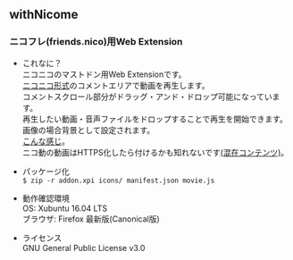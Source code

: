 ## withNicome  

### ニコフレ(friends.nico)用Web Extension  


* これなに？  
ニコニコのマストドン用Web Extensionです。  
[ニコニコ形式](https://friends.nico/nicomment)のコメントエリアで動画を再生します。  
コメントスクロール部分がドラッグ・アンド・ドロップ可能になっています。  
再生したい動画・音声ファイルをドロップすることで再生を開始できます。  
画像の場合背景として設定されます。  
[こんな感じ](https://friends.nico/@12/20759579)。  
ニコ動の動画はHTTPS化したら付けるかも知れないです[(混在コンテンツ)](https://friends.nico/@12/19593249)。  


* パッケージ化  
`$ zip -r addon.xpi icons/ manifest.json movie.js`


* 動作確認環境  
OS: Xubuntu 16.04 LTS  
ブラウザ: Firefox 最新版(Canonical版)  


* ライセンス  
GNU General Public License v3.0  
